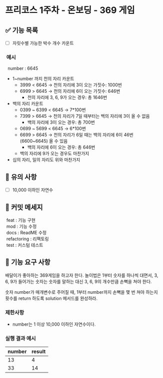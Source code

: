 # 프리코스 1주차 - 온보딩 - 369 게임

## ✅ 기능 목록
- [ ] 자릿수별 가능한 박수 개수 카운트 

### &nbsp;예시
&nbsp;&nbsp;number : 6645 

* 1~number 까지 천의 자리 카운트 
  * 3999 < 6645 &rarr; 천의 자리에 3이 오는 가짓수: 1000번
  * 6999 > 6645 &rarr; 천의 자리에 6이 오는 가짓수: 646번
    * 천의 자리에 3, 6, 9가 오는 경우: 총 1646번
* 백의 자리 카운트
  * 0399 ~ 6399 < 6645 &rarr; 7*100번 
  * 7399 > 6645 &rarr; 천의 자리가 7일 때부터는 백의 자리에 3이 올 수 없음
    * 백의 자리에 3이 오는 경우: 총 700번
  * 0699 ~ 5699 < 6645 &rarr; 6*100번
  * 6699 > 6645 &rarr; 천의 자리가 6일 때는 백의 자리에 6이 46번 (6600~6645) 올 수 있음
    * 백의 자리에 6이 오는 경우: 총 646번
  * 백의 자리에 9가 오는 경우도 마찬가지
* 십의 자리, 일의 자리도 위와 마찬가지 

## 🚨 유의 사항
- [ ] 10,000 이하인 자연수

## 📝 커밋 메세지
&nbsp;feat : 기능 구현  
&nbsp;mod  : 기능 수정  
&nbsp;docs : ReadME 수정  
&nbsp;refactoring : 리팩토링  
&nbsp;test : 커스텀 테스트

## 🚀 기능 요구 사항

배달이가 좋아하는 369게임을 하고자 한다. 놀이법은 1부터 숫자를 하나씩 대면서, 3, 6, 9가 들어가는 숫자는 숫자를 말하는 대신 3, 6, 9의 개수만큼 손뼉을 쳐야 한다.

숫자 number가 매개변수로 주어질 때, 1부터 number까지 손뼉을 몇 번 쳐야 하는지 횟수를 return 하도록 solution 메서드를 완성하라.

### 제한사항

- number는 1 이상 10,000 이하인 자연수이다.

### 실행 결과 예시

| number | result |
| --- | --- |
| 13 | 4 |
| 33 | 14 |
